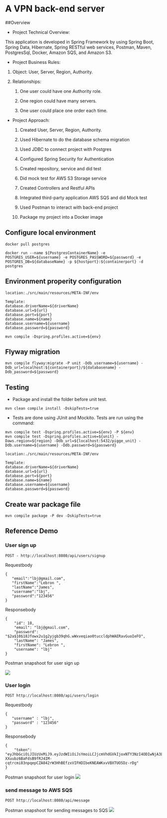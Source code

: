 # A VPN back-end server

 ##Overview

* Project Technical Overview:

This application is developed in Spring Framework by using Spring Boot, Spring Data, Hibernate, Spring RESTful web services, Postman, Maven, PostgresSql, Docker, Amazon SQS, and Amazon S3.


* Project Business Rules:

 1. Object: User, Server, Region, Authority.

 2. Relationships:
 
    1. One user could have one Authority role.
    
    1. One region could have many servers.
    
    1. One user could place one order each time.
    
* Project Approach:

    1. Created User, Server, Region, Authority.

    1. Used Hibernate to do the database schema migration

    1. Used JDBC to connect project with Postgres

    1. Configured Spring Security for Authentication

    1. Created repository, service and did test

    1. Did mock test for AWS S3 Storage service

    1. Created Controllers and Restful APIs

    1. Integrated third-party application AWS SQS and did Mock test

    1. Used Postman to interact with back-end project

    1. Package my project into a Docker image

## Configure local environment

```
docker pull postgres

docker run --name ${PostgresContainerName} -e POSTGRES_USER=${username} -e POSTGRES_PASSWORD=${password} -e POSTGRES_DB=${databaseName} -p ${hostport}:${containerport} -d postgres
```
## Environment properity configuration

```
location:./src/main/resources/META-INF/env
   
Template:
database.driverName=${driverName}
database.url=${url}
database.port=${port}
database.name=${name}
database.username=${username}
database.password=${password}
   
mvn compile -Dspring.profiles.active=${env}
```

## Flyway migration

```$xslt
mvn compile flyway:migrate -P unit -Ddb_username=${username} -Ddb_url=localhost:${containerport}/${databasename} -Ddb_password=${password} 
```

## Testing
* Package and install the folder before unit test.

```mvn clean compile install -DskipTests=true```
* Tests are done using JUnit and Mockito. Tests are run using the command:
```$xslt
mvn compile test -Dspring.profiles.active=${env} -P ${env}
mvn compile test -Dspring.profiles.active=${unit} -Daws.region=${region} -Ddb_url=${localhost:5432/pigge_unit} -Ddb.username=${username} -Ddb.password=${password} 
```
```$xslt
location:./src/main/resources/META-INF/env

Template:
database.driverName=${driverName}
database.url=${url}
database.port=${port}
database.name=${name}
database.username=${username}
database.password=${password}
```

## Create war package file
```$xslt
mvn compile package -P dev -DskipTests=true
```
## Reference Demo
### User sign up
```$xslt
POST - http://localhost:8080/api/users/signup
```
 Requestbody
 ```$xslt
{
	"email":"lbj@gmail.com",
	"firstName":"Lebron ",
	"lastName":"James",
	"username":"lbj",
	"password":"123456"
}
```

 Responsebody
```$xslt
{
    "id": 18,
    "email": "lbj@gmail.com",
    "password": "$2a$10$18Jfowx2u1g2yjgb39qhG.wWxveqiao0tuccldphWAERavGuoIeFO",
    "lastName": "James",
    "firstName": "Lebron ",
    "username": "lbj"
}
```
Postman snapshoot for user sign up

![](https://vpnlyu-dev.s3.amazonaws.com/Screen+Shot+2019-09-05+at+20.09.19.png)
### User login

```$xslt
POST http://localhost:8080/api/users/login
```
 Requestbody
 ```$xslt
{
	"username" : "lbj",
	"password" : "123456"
}
```
Responsebody
```$xslt
{
    "token": "eyJhbGciOiJIUzUxMiJ9.eyJzdWIiOiJsYmoiLCJjcmVhdGVkIjoxNTY3NzI4ODIwNjA3LCJleHAiOjE1Njc4MTUyMjB9.xk0Yy-XXuubz6BaFdsB9fRJ4IM-cqtrcmi83npqepCZA842rW3HhBEfzxVIFHDIbeKNEAWKxvVBXTUO5Dz-rDg"
}
```

Postman snapshoot for user login
![](https://vpnlyu-dev.s3.amazonaws.com/Screen+Shot+2019-09-05+at+20.14.29.png)


### send message to AWS SQS

```$xslt
POST http://localhost:8080/api/message
```

Postman snapshoot for sending messages to SQS
![](https://vpnlyu-dev.s3.amazonaws.com/SQS+consumer.png)
